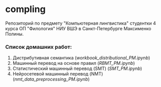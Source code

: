 # compling
Репозиторий по предмету "Компьютерная лингвистика" студентки 4 курса ОП "Филология" НИУ ВШЭ в Санкт-Петербурге Максименко Полины.

### Список домашних работ:
1. Дистрибутивная семантика (*workbook_distributional_PM.ipynb*)
2. Машинный перевод на основе правил (*RBMT_PM.ipynb*)
3. Статистический машинный перевод (SMT) (*SMT_PM.ipynb*)
4. Нейросетевой машинный перевод (NMT) (*nmt_data_preprocessing_PM.ipynb*)
